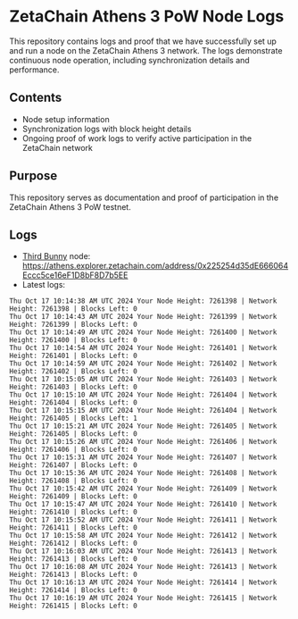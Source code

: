 # ZetaChain Athens 3 PoW Node Logs
This repository contains logs and proof that we have successfully set up and run a node on the ZetaChain Athens 3 network. The logs demonstrate continuous node operation, including synchronization details and performance.

## Contents
- Node setup information
- Synchronization logs with block height details
- Ongoing proof of work logs to verify active participation in the ZetaChain network

## Purpose
This repository serves as documentation and proof of participation in the ZetaChain Athens 3 PoW testnet.

## Logs

- [Third Bunny](https://thirdbunny.xyz/) node: https://athens.explorer.zetachain.com/address/0x225254d35dE666064Eccc5ce16eF1D8bF8D7b5EE
- Latest logs:
```
Thu Oct 17 10:14:38 AM UTC 2024 Your Node Height: 7261398 | Network Height: 7261398 | Blocks Left: 0
Thu Oct 17 10:14:43 AM UTC 2024 Your Node Height: 7261399 | Network Height: 7261399 | Blocks Left: 0
Thu Oct 17 10:14:49 AM UTC 2024 Your Node Height: 7261400 | Network Height: 7261400 | Blocks Left: 0
Thu Oct 17 10:14:54 AM UTC 2024 Your Node Height: 7261401 | Network Height: 7261401 | Blocks Left: 0
Thu Oct 17 10:14:59 AM UTC 2024 Your Node Height: 7261402 | Network Height: 7261402 | Blocks Left: 0
Thu Oct 17 10:15:05 AM UTC 2024 Your Node Height: 7261403 | Network Height: 7261403 | Blocks Left: 0
Thu Oct 17 10:15:10 AM UTC 2024 Your Node Height: 7261404 | Network Height: 7261404 | Blocks Left: 0
Thu Oct 17 10:15:15 AM UTC 2024 Your Node Height: 7261404 | Network Height: 7261405 | Blocks Left: 1
Thu Oct 17 10:15:21 AM UTC 2024 Your Node Height: 7261405 | Network Height: 7261405 | Blocks Left: 0
Thu Oct 17 10:15:26 AM UTC 2024 Your Node Height: 7261406 | Network Height: 7261406 | Blocks Left: 0
Thu Oct 17 10:15:31 AM UTC 2024 Your Node Height: 7261407 | Network Height: 7261407 | Blocks Left: 0
Thu Oct 17 10:15:36 AM UTC 2024 Your Node Height: 7261408 | Network Height: 7261408 | Blocks Left: 0
Thu Oct 17 10:15:42 AM UTC 2024 Your Node Height: 7261409 | Network Height: 7261409 | Blocks Left: 0
Thu Oct 17 10:15:47 AM UTC 2024 Your Node Height: 7261410 | Network Height: 7261410 | Blocks Left: 0
Thu Oct 17 10:15:52 AM UTC 2024 Your Node Height: 7261411 | Network Height: 7261411 | Blocks Left: 0
Thu Oct 17 10:15:58 AM UTC 2024 Your Node Height: 7261412 | Network Height: 7261412 | Blocks Left: 0
Thu Oct 17 10:16:03 AM UTC 2024 Your Node Height: 7261413 | Network Height: 7261413 | Blocks Left: 0
Thu Oct 17 10:16:08 AM UTC 2024 Your Node Height: 7261413 | Network Height: 7261413 | Blocks Left: 0
Thu Oct 17 10:16:13 AM UTC 2024 Your Node Height: 7261414 | Network Height: 7261414 | Blocks Left: 0
Thu Oct 17 10:16:19 AM UTC 2024 Your Node Height: 7261415 | Network Height: 7261415 | Blocks Left: 0
```
